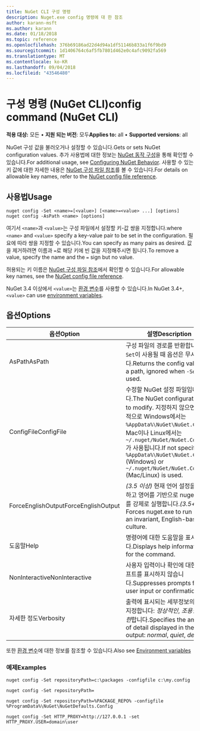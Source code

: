 ```yaml
---
title: NuGet CLI 구성 명령
description: Nuget.exe config 명령에 대 한 참조
author: karann-msft
ms.author: karann
ms.date: 01/18/2018
ms.topic: reference
ms.openlocfilehash: 376b69186ad22d4d94a1df51146b833a1f6f9bd9
ms.sourcegitcommit: 1d1406764c6af5fb7801d462e0c4afc9092fa569
ms.translationtype: MT
ms.contentlocale: ko-KR
ms.lasthandoff: 09/04/2018
ms.locfileid: "43546480"
---
```

# <a name="config-command-nuget-cli"></a><span data-ttu-id="082e6-103">구성 명령 (NuGet CLI)</span><span class="sxs-lookup"><span data-stu-id="082e6-103">config command (NuGet CLI)</span></span>

<span data-ttu-id="082e6-104">**적용 대상:** 모든 &bullet; **지원 되는 버전**: 모두</span><span class="sxs-lookup"><span data-stu-id="082e6-104">**Applies to:** all &bullet; **Supported versions**: all</span></span>

<span data-ttu-id="082e6-105">NuGet 구성 값을 불러오거나 설정할 수 있습니다.</span><span class="sxs-lookup"><span data-stu-id="082e6-105">Gets or sets NuGet configuration values.</span></span> <span data-ttu-id="082e6-106">추가 사용법에 대한 정보는 [NuGet 동작 구성](../consume-packages/configuring-nuget-behavior.md)을 통해 확인할 수 있습니다.</span><span class="sxs-lookup"><span data-stu-id="082e6-106">For additional usage, see [Configuring NuGet Behavior](../consume-packages/configuring-nuget-behavior.md).</span></span> <span data-ttu-id="082e6-107">사용할 수 있는 키 값에 대한 자세한 내용은 [NuGet 구성 파일 참조](../reference/nuget-config-file.md)를 볼 수 있습니다.</span><span class="sxs-lookup"><span data-stu-id="082e6-107">For details on allowable key names, refer to the [NuGet config file reference](../reference/nuget-config-file.md).</span></span>

## <a name="usage"></a><span data-ttu-id="082e6-108">사용법</span><span class="sxs-lookup"><span data-stu-id="082e6-108">Usage</span></span>

```cli
nuget config -Set <name>=[<value>] [<name>=<value> ...] [options]
nuget config -AsPath <name> [options]
```

<span data-ttu-id="082e6-109">여기서 `<name>`과 `<value>`는 구성 파일에서 설정할 키-값 쌍을 지정합니다.</span><span class="sxs-lookup"><span data-stu-id="082e6-109">where `<name>` and `<value>` specify a key-value pair to be set in the configuration.</span></span> <span data-ttu-id="082e6-110">필요에 따라 쌍을 지정할 수 있습니다.</span><span class="sxs-lookup"><span data-stu-id="082e6-110">You can specify as many pairs as desired.</span></span> <span data-ttu-id="082e6-111">값을 제거하려면 이름과 `=`로 해당 키에 빈 값을 지정해주시면 됩니다.</span><span class="sxs-lookup"><span data-stu-id="082e6-111">To remove a value, specify the name and the `=` sign but no value.</span></span>

<span data-ttu-id="082e6-112">허용되는 키 이름은 [NuGet 구성 파일 참조](../reference/nuget-config-file.md)에서 확인할 수 있습니다.</span><span class="sxs-lookup"><span data-stu-id="082e6-112">For allowable key names, see the [NuGet config file reference](../reference/nuget-config-file.md).</span></span>

<span data-ttu-id="082e6-113">NuGet 3.4 이상에서 `<value>`는 [환경 변수](cli-ref-environment-variables.md)를 사용할 수 있습니다.</span><span class="sxs-lookup"><span data-stu-id="082e6-113">In NuGet 3.4+, `<value>` can use [environment variables](cli-ref-environment-variables.md).</span></span>

## <a name="options"></a><span data-ttu-id="082e6-114">옵션</span><span class="sxs-lookup"><span data-stu-id="082e6-114">Options</span></span>

| <span data-ttu-id="082e6-115">옵션</span><span class="sxs-lookup"><span data-stu-id="082e6-115">Option</span></span> | <span data-ttu-id="082e6-116">설명</span><span class="sxs-lookup"><span data-stu-id="082e6-116">Description</span></span> |
| --- | --- |
| <span data-ttu-id="082e6-117">AsPath</span><span class="sxs-lookup"><span data-stu-id="082e6-117">AsPath</span></span> | <span data-ttu-id="082e6-118">구성 파일의 경로를 반환합니다. `-Set`이 사용될 때 옵션은 무시됩니다.</span><span class="sxs-lookup"><span data-stu-id="082e6-118">Returns the config value as a path, ignored when `-Set` is used.</span></span> |
| <span data-ttu-id="082e6-119">ConfigFile</span><span class="sxs-lookup"><span data-stu-id="082e6-119">ConfigFile</span></span> | <span data-ttu-id="082e6-120">수정할 NuGet 설정 파일입니다.</span><span class="sxs-lookup"><span data-stu-id="082e6-120">The NuGet configuration file to modify.</span></span> <span data-ttu-id="082e6-121">지정하지 않으면 기본적으로 Windows에서는 `%AppData%\NuGet\NuGet.Config`, Mac이나 Linux에서는 `~/.nuget/NuGet/NuGet.Config`가 사용됩니다.</span><span class="sxs-lookup"><span data-stu-id="082e6-121">If not specified, `%AppData%\NuGet\NuGet.Config` (Windows) or `~/.nuget/NuGet/NuGet.Config` (Mac/Linux) is used.</span></span>|
| <span data-ttu-id="082e6-122">ForceEnglishOutput</span><span class="sxs-lookup"><span data-stu-id="082e6-122">ForceEnglishOutput</span></span> | <span data-ttu-id="082e6-123">*(3.5 이상)*  현재 언어 설정을 무시하고 영어를 기반으로 nuget.exe를 강제로 실행합니다.</span><span class="sxs-lookup"><span data-stu-id="082e6-123">*(3.5+)* Forces nuget.exe to run using an invariant, English-based culture.</span></span> |
| <span data-ttu-id="082e6-124">도움말</span><span class="sxs-lookup"><span data-stu-id="082e6-124">Help</span></span> | <span data-ttu-id="082e6-125">명령어에 대한 도움말을 표시합니다.</span><span class="sxs-lookup"><span data-stu-id="082e6-125">Displays help information for the command.</span></span> |
| <span data-ttu-id="082e6-126">NonInteractive</span><span class="sxs-lookup"><span data-stu-id="082e6-126">NonInteractive</span></span> | <span data-ttu-id="082e6-127">사용자 입력이나 확인에 대한 프롬프트를 표시하지 않습니다.</span><span class="sxs-lookup"><span data-stu-id="082e6-127">Suppresses prompts for user input or confirmations.</span></span> |
| <span data-ttu-id="082e6-128">자세한 정도</span><span class="sxs-lookup"><span data-stu-id="082e6-128">Verbosity</span></span> | <span data-ttu-id="082e6-129">출력에 표시되는 세부정보의 양을 지정합니다: *정상적인*, *조용한*, *자세한*합니다.</span><span class="sxs-lookup"><span data-stu-id="082e6-129">Specifies the amount of detail displayed in the output: *normal*, *quiet*, *detailed*.</span></span> |

<span data-ttu-id="082e6-130">또한 [환경 변수](cli-ref-environment-variables.md)에 대한 정보를 참조할 수 있습니다.</span><span class="sxs-lookup"><span data-stu-id="082e6-130">Also see [Environment variables](cli-ref-environment-variables.md)</span></span>

### <a name="examples"></a><span data-ttu-id="082e6-131">예제</span><span class="sxs-lookup"><span data-stu-id="082e6-131">Examples</span></span>

```cli
nuget config -Set repositoryPath=c:\packages -configfile c:\my.config

nuget config -Set repositoryPath=

nuget config -Set repositoryPath=%PACKAGE_REPO% -configfile %ProgramData%\NuGet\NuGetDefaults.Config

nuget config -Set HTTP_PROXY=http://127.0.0.1 -set HTTP_PROXY.USER=domain\user
```
